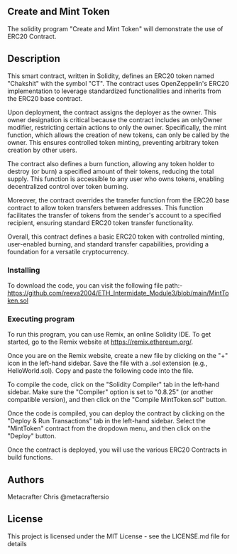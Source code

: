 ## Create and Mint Token

The solidity program "Create and Mint Token" will demonstrate the use of ERC20 Contract.

## Description

This smart contract, written in Solidity, defines an ERC20 token named "Chakshit" with the symbol "CT". The contract uses OpenZeppelin's ERC20 implementation to leverage standardized functionalities and inherits from the ERC20 base contract.

Upon deployment, the contract assigns the deployer as the owner. This owner designation is critical because the contract includes an onlyOwner modifier, restricting certain actions to only the owner. Specifically, the mint function, which allows the creation of new tokens, can only be called by the owner. This ensures controlled token minting, preventing arbitrary token creation by other users.

The contract also defines a burn function, allowing any token holder to destroy (or burn) a specified amount of their tokens, reducing the total supply. This function is accessible to any user who owns tokens, enabling decentralized control over token burning.

Moreover, the contract overrides the transfer function from the ERC20 base contract to allow token transfers between addresses. This function facilitates the transfer of tokens from the sender's account to a specified recipient, ensuring standard ERC20 token transfer functionality.

Overall, this contract defines a basic ERC20 token with controlled minting, user-enabled burning, and standard transfer capabilities, providing a foundation for a versatile cryptocurrency.

### Installing

To download the code, you can visit the following file path:- https://github.com/reeva2004/ETH_Intermidate_Module3/blob/main/MintToken.sol

### Executing program

To run this program, you can use Remix, an online Solidity IDE. To get started, go to the Remix website at https://remix.ethereum.org/.

Once you are on the Remix website, create a new file by clicking on the "+" icon in the left-hand sidebar. Save the file with a .sol extension (e.g., HelloWorld.sol). Copy and paste the following code into the file.

To compile the code, click on the "Solidity Compiler" tab in the left-hand sidebar. Make sure the "Compiler" option is set to "0.8.25" (or another compatible version), and then click on the "Compile MintToken.sol" button.

Once the code is compiled, you can deploy the contract by clicking on the "Deploy & Run Transactions" tab in the left-hand sidebar. Select the "MintToken" contract from the dropdown menu, and then click on the "Deploy" button.

Once the contract is deployed, you will use the various ERC20 Contracts in build functions.


## Authors


Metacrafter Chris
@metacraftersio


## License

This project is licensed under the MIT License - see the LICENSE.md file for details
